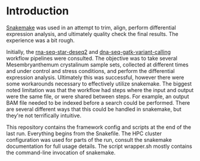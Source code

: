 # Introduction
[Snakemake](https://snakemake.readthedocs.io/en/stable/) was used in an attempt to trim, align, perform differential expression analysis, and ultimately quality check the final results. The experience was a bit rough.

Initially, the [rna-seq-star-deseq2](https://github.com/snakemake-workflows/rna-seq-star-deseq2) and [dna-seq-gatk-variant-calling](https://github.com/snakemake-workflows/dna-seq-gatk-variant-calling) workflow pipelines were consulted. The objective was to take several Mesembryanthemum crystalinum sample sets, collected at different times and under control and stress conditions, and perform the differential expression analysis. Ultimately this was successful, however there were some workarounds necessary to effectively utilize snakemake. The biggest noted limitation was that the workflow had steps where the input and output were the same file, or were shared between steps. For example, an output BAM file needed to be indexed before a search could be performed. There are several different ways that this could be handled in snakemake, but they're not terrifically intuitive.

This repository contains the framework config and scripts at the end of the last run. Everything begins from the Snakefile. The HPC cluster configuration was used for parts of the run, consult the snakemake documentation for full usage details. The script wrapper.sh mostly contains the command-line invocation of snakemake.
